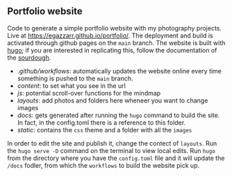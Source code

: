 ## Portfolio website

Code to generate a simple portfolio website with my photography projects. 
Live at https://egazzarr.github.io/portfolio/. 
The deployment and build is activated through github pages on the `main` branch. 
The website is built with [hugo](https://gohugo.io); if you are interested in replicating this, follow the documentation of the [sourdough](https://github.com/Jack-alope/sourgough-starter).

- *.github/workflows*: automatically updates the website online every time something is pushed to the `main` branch. 
- *content*: to set what you see in the url
- *js*: potential scroll-over functions for the mindmap
- *layouts*: add photos and folders here wheneer you want to change images
- *docs*: gets generated after running the `hugo` command to build the site. In fact, in the config.toml there is a reference to this folder. 
- *static*: contains the `css` theme and a folder with all the `images`

In order to edit the site and publish it, change the contect of `layouts`. Run the `hugo serve -D` command on the terminal to view local edits. Run `hugo` from the directory where you have the `config.toml` file and it will update the `/docs` fodler, from which the `workflows` to build the website pick up. 